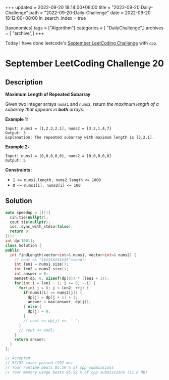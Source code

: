 +++
updated = 2022-09-20 18:14:00+08:00
title = "2022-09-20 Daily-Challenge"
path = "2022-09-20-Daily-Challenge"
date = 2022-09-20 18:12:00+08:00
in_search_index = true

[taxonomies]
tags = ["Algorithm"]
categories = [ "DailyChallenge",]
archives = [ "archive",]
+++

Today I have done leetcode's [September LeetCoding Challenge](https://leetcode.com/problems/maximum-length-of-repeated-subarray//) with `cpp`.

<!-- more -->

# September LeetCoding Challenge 20

## Description

**Maximum Length of Repeated Subarray**

Given two integer arrays `nums1` and `nums2`, return *the maximum length of a subarray that appears in **both** arrays*.

 

**Example 1:**

```
Input: nums1 = [1,2,3,2,1], nums2 = [3,2,1,4,7]
Output: 3
Explanation: The repeated subarray with maximum length is [3,2,1].
```

**Example 2:**

```
Input: nums1 = [0,0,0,0,0], nums2 = [0,0,0,0,0]
Output: 5
```

 

**Constraints:**

- `1 <= nums1.length, nums2.length <= 1000`
- `0 <= nums1[i], nums2[i] <= 100`

## Solution

``` cpp
auto speedup = [](){
  cin.tie(nullptr);
  cout.tie(nullptr);
  ios::sync_with_stdio(false);
  return 0;
}();
int dp[1001];
class Solution {
public:
  int findLength(vector<int>& nums1, vector<int>& nums2) {
    // cout << "$$$$$$$$$$$$"<<endl;
    int len1 = nums1.size();
    int len2 = nums2.size();
    int answer = 0;
    memset(dp, 0, sizeof(dp[0]) * (len1 + 1));
    for(int i = len1 - 1; i >= 0; --i) {
      for(int j = 0; j < len2; ++j) {
        if(nums1[i] == nums2[j]) {
          dp[j] = dp[j + 1] + 1;
          answer = max(answer, dp[j]);
        } else {
          dp[j] = 0;
        }
        // cout << dp[j] <<  ' ';
      }
      // cout << endl;
    }
    return answer;
  }
};

// Accepted
// 57/57 cases passed (292 ms)
// Your runtime beats 85.19 % of cpp submissions
// Your memory usage beats 95.52 % of cpp submissions (11.8 MB)
```
